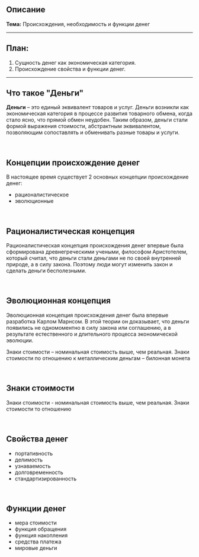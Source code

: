 ## Описание

**Тема:** Происхождения, необходимость и функции денег

---

## План:

1. Сущность денег как экономическая категория.
2. Происхождение свойства и функции денег.

---

## Что такое "Деньги"

**Деньги** – это единый эквивалент товаров и услуг. Деньги возникли как экономическая категория в процессе развития товарного обмена, когда стало ясно, что прямой обмен неудобен. Таким образом, деньги стали формой выражения стоимости, абстрактным эквивалентом, позволяющим сопоставлять и обменивать разные товары и услуги.

<br>

## Концепции происхождение денег

В настоящее время существует 2 основных концепции происхождение денег:

- рационалистическое
- эволюционные

<br>

## Рационалистическая концепция

Рационалистическая концепция происхождения денег впервые была сформирована древнегреческими учеными, философом Аристотелем, который считал, что деньги стали деньгами не по своей внутренней природе, а в силу закона. Поэтому люди могут изменить закон и сделать деньги бесполезными.

<br>

## Эволюционная концепция

Эволюционная концепция происхождения денег была впервые разработка Карлом Марнсом. В этой теории он доказывает, что деньги появились не одномоментно в силу закона или соглашению, а в результате естественного и длительного процесса экономической эволюции.

Знаки стоимости – номинальная стоимость выше, чем реальная. Знаки стоимости по отношению к металлическим деньгам – билонная монета

<br>

## Знаки стоимости

Знаки стоимости - номинальная стоимость выше, чем реальная. Знаки стоимости то отношению 

<br>

## Свойства денег

- портативность
- делимость
- узнаваемость
- долговременность
- стандартизированность

<br>

## Функции денег

- мера стоимости
- функция обращения
- функция накопления
- средства платежа
- мировые деньги
